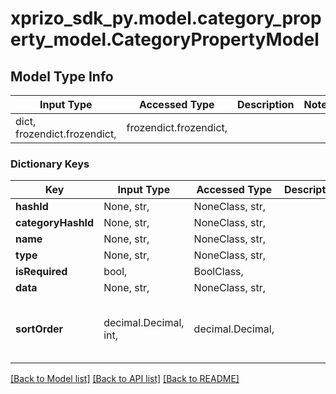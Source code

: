 # xprizo_sdk_py.model.category_property_model.CategoryPropertyModel

## Model Type Info
Input Type | Accessed Type | Description | Notes
------------ | ------------- | ------------- | -------------
dict, frozendict.frozendict,  | frozendict.frozendict,  |  | 

### Dictionary Keys
Key | Input Type | Accessed Type | Description | Notes
------------ | ------------- | ------------- | ------------- | -------------
**hashId** | None, str,  | NoneClass, str,  |  | [optional] 
**categoryHashId** | None, str,  | NoneClass, str,  |  | [optional] 
**name** | None, str,  | NoneClass, str,  |  | [optional] 
**type** | None, str,  | NoneClass, str,  |  | [optional] 
**isRequired** | bool,  | BoolClass,  |  | [optional] 
**data** | None, str,  | NoneClass, str,  |  | [optional] 
**sortOrder** | decimal.Decimal, int,  | decimal.Decimal,  |  | [optional] value must be a 32 bit integer

[[Back to Model list]](../../README.md#documentation-for-models) [[Back to API list]](../../README.md#documentation-for-api-endpoints) [[Back to README]](../../README.md)

